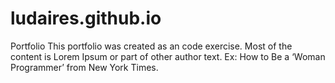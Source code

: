 # ludaires.github.io
Portfolio
This portfolio was created as an code exercise.
Most of the content is Lorem Ipsum or part of other author text. Ex: How to Be a ‘Woman Programmer’ from New York Times.
